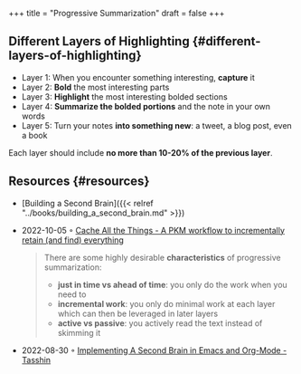 +++
title = "Progressive Summarization"
draft = false
+++

## Different Layers of Highlighting {#different-layers-of-highlighting}

-   Layer 1: When you encounter something interesting, **capture** it
-   Layer 2: **Bold** the most interesting parts
-   Layer 3: **Highlight** the most interesting bolded sections
-   Layer 4: **Summarize the bolded portions** and the note in your own words
-   Layer 5: Turn your notes **into something new**: a tweet, a blog post, even a book

Each layer should include **no more than 10-20% of the previous layer**.


## Resources {#resources}

-   [Building a Second Brain]({{< relref "../books/building_a_second_brain.md" >}})
-   2022-10-05 ◦ [Cache All the Things - A PKM workflow to incrementally retain (and find) everything](https://dev.to/dendron/cache-all-the-things-a-pkm-workflow-to-incrementally-retain-and-find-everything-ne3)

    > There are some highly desirable **characteristics** of progressive summarization:
    >
    > -   **just in time vs ahead of time**: you only do the work when you need to
    > -   **incremental work**: you only do minimal work at each layer which can then be leveraged in later layers
    > -   **active vs passive**: you actively read the text instead of skimming it
-   2022-08-30 ◦ [Implementing A Second Brain in Emacs and Org-Mode - Tasshin](https://tasshin.com/blog/implementing-a-second-brain-in-emacs-and-org-mode/)
